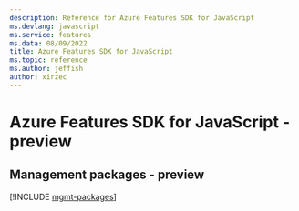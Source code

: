 ```yaml
---
description: Reference for Azure Features SDK for JavaScript
ms.devlang: javascript
ms.service: features
ms.data: 08/09/2022
title: Azure Features SDK for JavaScript
ms.topic: reference
ms.author: jeffish
author: xirzec
---
```

# Azure Features SDK for JavaScript - preview

## Management packages - preview
[!INCLUDE [mgmt-packages](features-mgmt-index.md)]